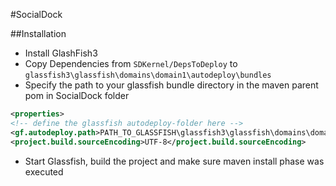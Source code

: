 #SocialDock

##Installation

- Install GlashFish3
- Copy Dependencies from `SDKernel/DepsToDeploy` to `glassfish3\glassfish\domains\domain1\autodeploy\bundles`
- Specify the path to your glassfish bundle directory in the maven parent pom in SocialDock folder

```xml
<properties>
<!-- define the glassfish autodeploy-folder here -->
<gf.autodeploy.path>PATH_TO_GLASSFISH\glassfish3\glassfish\domains\domain1\autodeploy\bundles</gf.autodeploy.path>
<project.build.sourceEncoding>UTF-8</project.build.sourceEncoding>
```

- Start Glassfish, build the project and make sure maven install phase was executed
